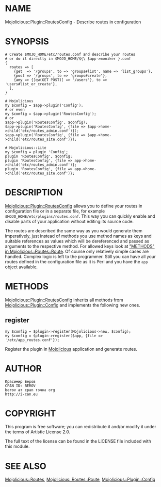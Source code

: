 # NAME

Mojolicious::Plugin::RoutesConfig - Describe routes in configuration

# SYNOPSIS

    # Create $MOJO_HOME/etc/routes.conf and describe your routes
    # or do it directly in $MOJO_HOME/${\ $app->moniker }.conf
    {
      routes => [
        {get  => '/groups', to => 'groups#list', name => 'list_groups'},
        {post => '/groups', to => 'groups#create'},
        {any => {[qw(GET POST)] => '/users'}, to => 'users#list_or_create'},
      ],
    }

    # Mojolicious
    my $config = $app->plugin('Config');
    # or even
    my $config = $app->plugin('RoutesConfig');
    # or
    $app->plugin('RoutesConfig', $config);
    $app->plugin('RoutesConfig', {file => $app->home->child('etc/routes_admin.conf')});
    $app->plugin('RoutesConfig', {file => $app->home->child('etc/routes_site.conf')});

    # Mojolicious::Lite
    my $config = plugin 'Config';
    plugin 'RoutesConfig', $config;
    plugin 'RoutesConfig', {file => app->home->child('etc/routes_admin.conf')};
    plugin 'RoutesConfig', {file => app->home->child('etc/routes_site.conf')};

# DESCRIPTION

[Mojolicious::Plugin::RoutesConfig](https://metacpan.org/pod/Mojolicious::Plugin::RoutesConfig) allows you to define your routes in
configuration file or in a separate file, for example
`$MOJO_HOME/etc/plugins/routes.conf`. This way you can quickly enable and
disable parts of your application without editing its source code.

The routes are described the same way as you would generate them imperatively,
just instead of methods you use method names as keys and suitable references as
values which will be dereferenced and passed as arguments to the respective
method. For allowed keys look at ["METHODS" in Mojolicious::Routes::Route](https://metacpan.org/pod/Mojolicious::Routes::Route#METHODS). Of
course only relatively simple cases are handled. Complex logic is left to the
programmer. Still you can have all your routes defined in the configuration
file as it is Perl and you have the `app` object available.

# METHODS

[Mojolicious::Plugin::RoutesConfig](https://metacpan.org/pod/Mojolicious::Plugin::RoutesConfig) inherits all methods from [Mojolicious::Plugin::Config](https://metacpan.org/pod/Mojolicious::Plugin::Config) and implements the following new ones.

## register

    my $config = $plugin->register(Mojolicious->new, $config);
    my $config = $plugin->register($app, {file => '/etc/app_routes.conf'});

Register the plugin in [Mojolicious](https://metacpan.org/pod/Mojolicious) application and generate routes. 

# AUTHOR

    Красимир Беров
    CPAN ID: BEROV
    berov ат cpan точка org
    http://i-can.eu

# COPYRIGHT

This program is free software; you can redistribute
it and/or modify it under the terms of Artistic License 2.0.

The full text of the license can be found in the
LICENSE file included with this module.

# SEE ALSO

[Mojolicious::Routes](https://metacpan.org/pod/Mojolicious::Routes), [Mojolicious::Routes::Route](https://metacpan.org/pod/Mojolicious::Routes::Route), [Mojolicious::Plugin::Config](https://metacpan.org/pod/Mojolicious::Plugin::Config)
